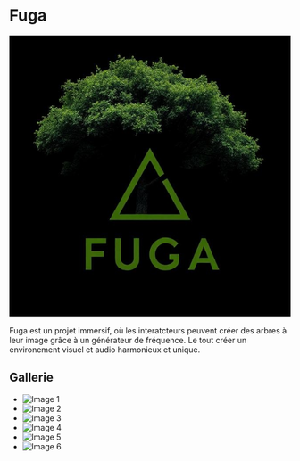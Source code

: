 # Fuga

[![Vidéo d'intention](Assets/Images/logo/logo.jfif)](https://youtu.be/rhUf4A05L-w)

Fuga est un projet immersif, où les interatcteurs peuvent créer des arbres à leur image grâce à un générateur de fréquence. Le tout créer un environement visuel et audio harmonieux et unique.

## Gallerie

* ![Image 1](https://placehold.co/400x400?text=1+image)
* ![Image 2](https://placehold.co/400x400?text=2+image)
* ![Image 3](https://placehold.co/400x400?text=3+image)
* ![Image 4](https://placehold.co/400x400?text=4+image)
* ![Image 5](https://placehold.co/400x400?text=5+image)
* ![Image 6](https://placehold.co/400x400?text=6+image)

